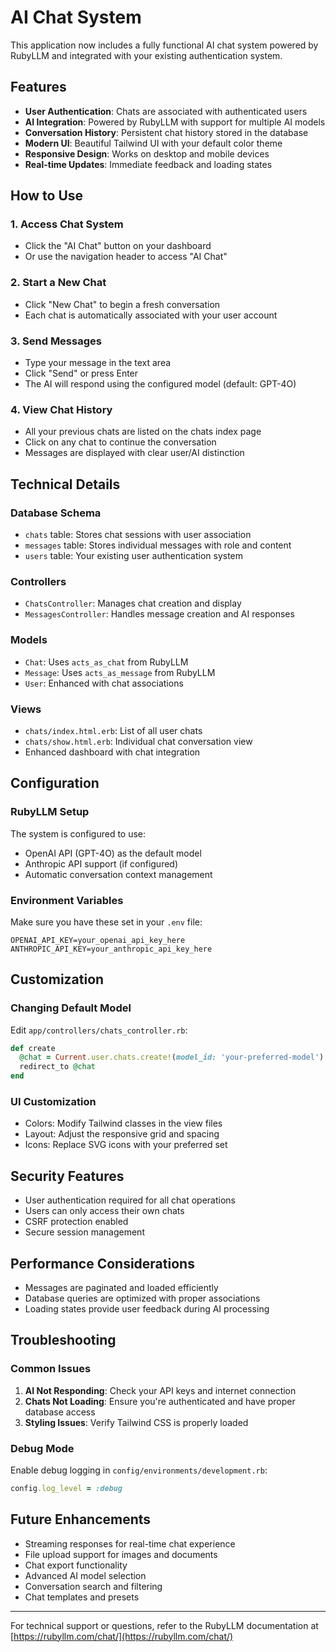 # AI Chat System

This application now includes a fully functional AI chat system powered by RubyLLM and integrated with your existing authentication system.

## Features

- **User Authentication**: Chats are associated with authenticated users
- **AI Integration**: Powered by RubyLLM with support for multiple AI models
- **Conversation History**: Persistent chat history stored in the database
- **Modern UI**: Beautiful Tailwind UI with your default color theme
- **Responsive Design**: Works on desktop and mobile devices
- **Real-time Updates**: Immediate feedback and loading states

## How to Use

### 1. Access Chat System
- Click the "AI Chat" button on your dashboard
- Or use the navigation header to access "AI Chat"

### 2. Start a New Chat
- Click "New Chat" to begin a fresh conversation
- Each chat is automatically associated with your user account

### 3. Send Messages
- Type your message in the text area
- Click "Send" or press Enter
- The AI will respond using the configured model (default: GPT-4O)

### 4. View Chat History
- All your previous chats are listed on the chats index page
- Click on any chat to continue the conversation
- Messages are displayed with clear user/AI distinction

## Technical Details

### Database Schema
- `chats` table: Stores chat sessions with user association
- `messages` table: Stores individual messages with role and content
- `users` table: Your existing user authentication system

### Controllers
- `ChatsController`: Manages chat creation and display
- `MessagesController`: Handles message creation and AI responses

### Models
- `Chat`: Uses `acts_as_chat` from RubyLLM
- `Message`: Uses `acts_as_message` from RubyLLM
- `User`: Enhanced with chat associations

### Views
- `chats/index.html.erb`: List of all user chats
- `chats/show.html.erb`: Individual chat conversation view
- Enhanced dashboard with chat integration

## Configuration

### RubyLLM Setup
The system is configured to use:
- OpenAI API (GPT-4O) as the default model
- Anthropic API support (if configured)
- Automatic conversation context management

### Environment Variables
Make sure you have these set in your `.env` file:
```
OPENAI_API_KEY=your_openai_api_key_here
ANTHROPIC_API_KEY=your_anthropic_api_key_here
```

## Customization

### Changing Default Model
Edit `app/controllers/chats_controller.rb`:
```ruby
def create
  @chat = Current.user.chats.create!(model_id: 'your-preferred-model')
  redirect_to @chat
end
```

### UI Customization
- Colors: Modify Tailwind classes in the view files
- Layout: Adjust the responsive grid and spacing
- Icons: Replace SVG icons with your preferred set

## Security Features

- User authentication required for all chat operations
- Users can only access their own chats
- CSRF protection enabled
- Secure session management

## Performance Considerations

- Messages are paginated and loaded efficiently
- Database queries are optimized with proper associations
- Loading states provide user feedback during AI processing

## Troubleshooting

### Common Issues

1. **AI Not Responding**: Check your API keys and internet connection
2. **Chats Not Loading**: Ensure you're authenticated and have proper database access
3. **Styling Issues**: Verify Tailwind CSS is properly loaded

### Debug Mode
Enable debug logging in `config/environments/development.rb`:
```ruby
config.log_level = :debug
```

## Future Enhancements

- Streaming responses for real-time chat experience
- File upload support for images and documents
- Chat export functionality
- Advanced AI model selection
- Conversation search and filtering
- Chat templates and presets

---

For technical support or questions, refer to the RubyLLM documentation at [https://rubyllm.com/chat/](https://rubyllm.com/chat/)
